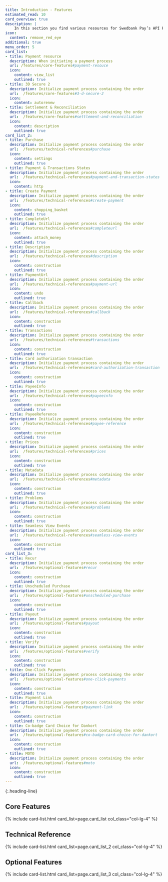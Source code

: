 ```yaml
---
title: Introduction - Features
estimated_read: 10
card_overview: true
description: |
    In this section you find various resources for Swedbank Pay’s API Platform.
icon:
  content: remove_red_eye
additional: true
menu_order: 5
card_list: 
- title: Payment resource
  description: When initiating a payment process
  url: /features/core-features#payment-resouce
  icon:
    content: view_list
    outlined: true
- title: 3D Secure 2
  description: Initialize payment process containing the order
  url:  /features/core-features#3-d-secure-2
  icon:
    content: autorenew
- title: Settlement & Reconciliation
  description: Initialize payment process containing the order
  url:  /features/core-features#settlement-and-reconciliation
  icon:
    content: description
    outlined: true
card_list_2:
- title: Purchase
  description: Initialize payment process containing the order
  url:  /features/technical-references#purchase
  icon:
    content: settings
    outlined: true
- title: Payment & Transactions States
  description: Initialize payment process containing the order
  url:  /features/technical-references#payment-and-transaction-states
  icon:
    content: http
- title: Create Payment
  description: Initialize payment process containing the order
  url:  /features/technical-references#create-payment
  icon:
    content: shopping_basket
    outlined: true
- title: CompleteUrl
  description: Initialize payment process containing the order
  url:  /features/technical-references#completeurl
  icon:
    content: attach_money
    outlined: true
- title: Description
  description: Initialize payment process containing the order
  url:  /features/technical-references#description
  icon:
    content: construction
    outlined: true
- title: PaymentUrl
  description: Initialize payment process containing the order
  url:  /features/technical-references#payment-url
  icon:
    content: undo
    outlined: true
- title: Callback
  description: Initialize payment process containing the order
  url:  /features/technical-references#callback
  icon:
    content: construction
    outlined: true
- title: Transactions
  description: Initialize payment process containing the order
  url:  /features/technical-references#transactions
  icon:
    content: construction
    outlined: true
- title: Card authorization transaction
  description: Initialize payment process containing the order
  url:  /features/technical-references#card-authorization-transaction
  icon:
    content: construction
    outlined: true
- title: PayeeInfo
  description: Initialize payment process containing the order
  url:  /features/technical-references#payeeinfo
  icon:
    content: construction
    outlined: true
- title: PayeeReference
  description: Initialize payment process containing the order
  url:  /features/technical-references#payee-reference
  icon:
    content: construction
    outlined: true
- title: Prices
  description: Initialize payment process containing the order
  url:  /features/technical-references#prices
  icon:
    content: construction
    outlined: true
- title: Metadata
  description: Initialize payment process containing the order
  url:  /features/technical-references#metadata
  icon:
    content: construction
    outlined: true
- title: Problems
  description: Initialize payment process containing the order
  url:  /features/technical-references#problems
  icon:
    content: construction
    outlined: true
- title: Seamless View Events
  description: Initialize payment process containing the order
  url:  /features/technical-references#seamless-view-events
  icon:
    content: construction
    outlined: true
card_list_3: 
- title: Recur
  description: Initialize payment process containing the order
  url:  /features/optional-features#recur
  icon:
    content: construction
    outlined: true
- title: Unscheduled Purchase
  description: Initialize payment process containing the order
  url:  /features/optional-features#unscheduled-purchase
  icon:
    content: construction
    outlined: true
- title: Payout
  description: Initialize payment process containing the order
  url:  /features/optional-features#payout
  icon:
    content: construction
    outlined: true
- title: Verify
  description: Initialize payment process containing the order
  url:  /features/optional-features#verify
  icon:
    content: construction
    outlined: true
- title: One-Click Payments
  description: Initialize payment process containing the order
  url:  /features/optional-features#one-click-payments
  icon:
    content: construction
    outlined: true
- title: Payment Link
  description: Initialize payment process containing the order
  url:  /features/optional-features#payment-link
  icon:
    content: construction
    outlined: true
- title: Co-badge Card Choice for Dankort
  description: Initialize payment process containing the order
  url:  /features/optional-features#co-badge-card-choice-for-dankort
  icon:
    content: construction
    outlined: true
- title: MOTO
  description: Initialize payment process containing the order
  url:  /features/optional-features#moto
  icon:
    content: construction
    outlined: true
---
```


{:.heading-line}

## Core Features

{% include card-list.html card_list=page.card_list
    col_class="col-lg-4" %}

## Technical Reference

{% include card-list.html card_list=page.card_list_2
    col_class="col-lg-4" %}

## Optional Features

{% include card-list.html card_list=page.card_list_3
    col_class="col-lg-4" %}

[purchase]: #purchase
[user-agent]: https://en.wikipedia.org/wiki/User_agent
[cancel]: /payment-instruments/card/after-payment#cancellations
[capture]: /payment-instruments/card/capture
[callback]: /payment-instruments/card/other-features#callback
[card-badge]: /assets/img/card-badge.png
[dankort-eu]: https://www.dankort.dk/Pages/Dankort-eller-Visa.aspx
[eu-regulation]: https://ec.europa.eu/commission/presscorner/detail/en/MEMO_16_2162
[mcc]: https://en.wikipedia.org/wiki/Merchant_category_code
[price-resource]: /payment-instruments/card/other-features#prices
[redirect]: /payment-instruments/card/redirect
[hosted-view]: /payment-instruments/card/seamless-view
[one-click-payments]: #one-click-payments
[payee-reference]: #payee-reference
[split-settlement]: #split-settlement
[settlement-and-reconciliation]: #settlement-and-reconciliation
[swedbankpay-support]: https://www.swedbankpay.se/support
[recurrence]: #recur
[verify]: #verify
[payout]: #payout
[card-payment]: /assets/img/payments/card-payment.png
